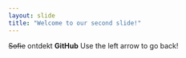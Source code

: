 ```yaml
---
layout: slide
title: "Welcome to our second slide!"
---
```

~~Sofie~~ ontdekt **GitHub**
Use the left arrow to go back!
